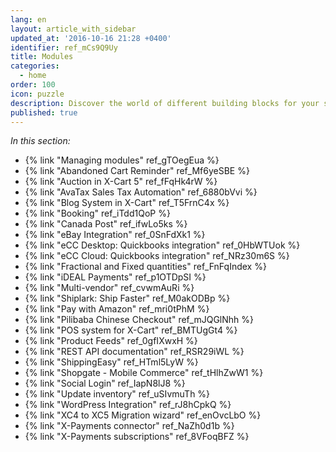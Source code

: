 ```yaml
---
lang: en
layout: article_with_sidebar
updated_at: '2016-10-16 21:28 +0400'
identifier: ref_mCs9Q9Uy
title: Modules
categories:
  - home
order: 100
icon: puzzle
description: Discover the world of different building blocks for your shop
published: true
---
```



_In this section:_

*   {% link "Managing modules" ref_gTOegEua %}
*   {% link "Abandoned Cart Reminder" ref_Mf6yeSBE %}
*   {% link "Auction in X-Cart 5" ref_fFqHk4rW %}
*   {% link "AvaTax Sales Tax Automation" ref_6880bVvi %}
*   {% link "Blog System in X-Cart" ref_T5FrnC4x %}
*   {% link "Booking" ref_iTdd1QoP %}
*   {% link "Canada Post" ref_ifwLo5ks %}
*   {% link "eBay Integration" ref_0SnFdXk1 %}
*   {% link "eCC Desktop: Quickbooks integration" ref_0HbWTUok %}
*   {% link "eCC Cloud: Quickbooks integration" ref_NRz30m6S %}
*   {% link "Fractional and Fixed quantities" ref_FnFqIndex %}
*   {% link "iDEAL Payments" ref_p1OTDpSI %}
*   {% link "Multi-vendor" ref_cvwmAuRi %}
*   {% link "Shiplark: Ship Faster" ref_M0akODBp %}
*   {% link "Pay with Amazon" ref_mri0tPhM %}
*   {% link "Pilibaba Chinese Checkout" ref_mJQGlNhh %}
*   {% link "POS system for X-Cart" ref_BMTUgGt4 %}
*   {% link "Product Feeds" ref_0gfIXwxH %}
*   {% link "REST API documentation" ref_RSR29iWL %}
*   {% link "ShippingEasy" ref_HTml5LyW %}
*   {% link "Shopgate - Mobile Commerce" ref_tHlhZwW1 %}
*   {% link "Social Login" ref_IapN8lJ8 %}
*   {% link "Update inventory" ref_uSIvmuTh %}
*   {% link "WordPress Integration" ref_rJ8hCpkQ %}
*   {% link "XC4 to XC5 Migration wizard" ref_enOvcLbO %}
*   {% link "X-Payments connector" ref_NaZh0d1b %}
*   {% link "X-Payments subscriptions" ref_8VFoqBFZ %}
